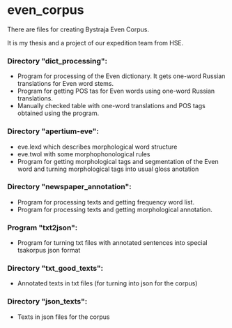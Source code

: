 # even_corpus
There are files for creating Bystraja Even Corpus.

It is my thesis and a project of our expedition team from HSE.

### Directory "dict_processing":
- Program for processing of the Even dictionary. It gets one-word Russian translations for Even word stems.
- Program for getting POS tas for Even words using one-word Russian translations.
- Manually checked table with one-word translations and POS tags obtained using the program.

### Directory "apertium-eve":
- eve.lexd which describes morphological word structure
- eve.twol with some morphophonological rules
- Program for getting morphological tags and segmentation of the Even word and turning morphological tags into usual gloss anotation

### Directory "newspaper_annotation":
- Program for processing texts and getting frequency word list.
- Program for processing texts and getting morphological annotation.

### Program "txt2json":
- Program for turning txt files with annotated sentences into special tsakorpus json format

### Directory "txt_good_texts":
- Annotated texts in txt files (for turning into json for the corpus)

### Directory "json_texts":
- Texts in json files for the corpus
